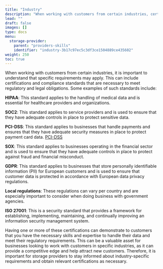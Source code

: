 ```yaml
---
title: "Industry"
description: "When working with customers from certain industries, certain requirements might apply. Think of certifications and compliance standards"
lead: ""
draft: false
images: []
type: docs
menu:
  storage-provider:
    parent: "providers-skills"
    identifier: "industry-3b17c97ec5c3df3ce1504889ce435602"
weight: 250
toc: true
---
```


When working with customers from certain industries, it is important to understand that specific requirements may apply. This can include certifications and compliance standards that are necessary to meet regulatory and legal obligations. Some examples of such standards include:

**HIPAA**: This standard applies to the handling of medical data and is essential for healthcare providers and organizations.

**SOC2**: This standard applies to service providers and is used to ensure that they have adequate controls in place to protect sensitive data.

**PCI-DSS**: This standard applies to businesses that handle payments and ensures that they have adequate security measures in place to protect payment card data. [PCI-DSS](https://en.wikipedia.org/wiki/Payment_Card_Industry_Data_Security_Standard)

**SOX**: This standard applies to businesses operating in the financial sector and is used to ensure that they have adequate controls in place to protect against fraud and financial misconduct.

**GDPR**: This standard applies to businesses that store personally identifiable information (PII) for European customers and is used to ensure that customer data is protected in accordance with European data privacy regulations.

**Local regulations**: These regulations can vary per country and are especially important to consider when doing business with government agencies.

**ISO 27001**: This is a security standard that provides a framework for establishing, implementing, maintaining, and continually improving an information security management system.

Having one or more of these certifications can demonstrate to customers that you have the necessary skills and expertise to handle their data and meet their regulatory requirements. This can be a valuable asset for businesses looking to work with customers in specific industries, as it can provide a competitive edge and help attract new customers. Therefore, it is important for storage providers to stay informed about industry-specific requirements and obtain relevant certifications as necessary.

